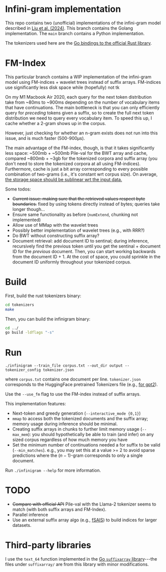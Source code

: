 # Infini-gram implementation
This repo contains two (unofficial) implementations of the infini-gram model described in [Liu et al. (2024)](https://arxiv.org/abs/2401.17377). This branch contains the Golang implementation. The `main` branch contains a Python implementation.

The tokenizers used here are the [Go bindings to the official Rust library](https://github.com/daulet/tokenizers).

# FM-Index
This particular branch contains a WIP implementation of the infini-gram model using FM-indices + wavelet trees instead of suffix arrays. FM-indices use significantly less disk space while (hopefully) not tk

On my M1 Macbook Air 2020, each query for the next token distribution take from ~80ms to ~900ms depending on the number of vocabulary items that have continuations. The main bottleneck is that you can only efficiently query for *preceding* tokens given a suffix, so to create the full next token distribution we need to query every vocabulary item. To speed this up, I cache whether a 2-gram shows up in the corpus.

However, just checking for whether an n-gram exists does not run into this issue, and is much faster (500-900µs).

The main advantage of the FM-index, though, is that it takes significantly less space: ~500mb + ~500mb Pile-val for the BWT array and cache, compared ~800mb + ~3gb for the tokenized corpora and suffix array (you don't need to store the tokenized corpora at all using FM-indices). Furthermore, cache is just a bit array corresponding to every possible combination of two-grams (i.e., it's constant wrt corpus size). On average, [the storage space should be sublinear wrt the input data.](https://en.wikipedia.org/wiki/FM-index)

Some todos:
* ~~Current issue: making sure that the retrieved values respect byte boundaries.~~ fixed by using tokens directly instead of bytes; queries take longer though...
* Ensure same functionality as before (`numExtend`, chunking not implemented)
* Allow use of MMap with the wavelet trees
* Possibly better implementation of wavelet trees (e.g., with RRR?)
* Do BWT without constructing suffix array?
* Document retrieval: add document ID to sentinal; during inference, recursively find the previous token until you get the sentinal + document ID for the *previous* document. Then, you can start working backwards from the document ID + 1. At the cost of space, you could sprinkle in the document ID uniformly throughout your tokenized corpus.

# Build
First, build the rust tokenizers binary:
```bash
cd tokenizers
make
```

Then, you can build the infinigram binary:
```bash
cd ../
go build -ldflags "-s"
```

# Run
```
./infinigram --train_file corpus.txt --out_dir output --tokenizer_config tokenizer.json
```

where `corpus.txt` contains one document per line. `tokenizer.json` corresponds to the HuggingFace pretrained Tokenizers file (e.g., [for gpt2](https://huggingface.co/openai-community/gpt2/blob/main/tokenizer.json)).

Use the `--use_fm` flag to use the FM-index instead of suffix arrays.

This implementation features:
* Next-token and greedy generation (`--interactive_mode {0,1}`)
* `mmap` to access both the tokenized documents and the suffix array; memory usage during inference should be minimal.
* Creating suffix arrays in chunks to further limit memory usage (`--max_mem`): you should hypothetically be able to train (and infer) on any sized corpus regardless of how much memory you have
* Set the minimum number of continuations needed a for suffix to be valid (`--min_matches`). e.g., you may set this at a value >= 2 to avoid sparse predictions where the $(n-1)$-gram corresponds to only a single document.

Run `./infinigram --help` for more information.

# TODO
- ~~Compare with official API~~ Pile-val with the Llama-2 tokenizer seems to match (with both suffix arrays and FM-Index).
- Parallel inference
- Use an external suffix array algo (e.g., [fSAIS](https://github.com/dominikkempa/fsais)) to build indices for larger datasets.

# Third-party libraries
I use the `text_64` function implemented in the [Go `suffixarray` library](https://pkg.go.dev/index/suffixarray)---the files under `suffixarray/` are from this library with minor modifications.
